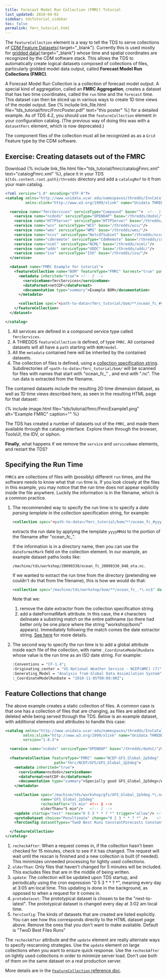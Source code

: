 ```yaml
---
title: Forecast Model Run Collection (FMRC) Tutorial
last_updated: 2018-04-02
sidebar: tdsTutorial_sidebar
toc: false
permalink: fmrc_tutorial.html
---
```


The `featureCollection` element is a way to tell the TDS to serve collections of [CDM Feature Datasets](https://docs.unidata.ucar.edu/thredds/netcdf-java/5.0.0/userguide/ncj_feature_datasets.html){:target="_blank"}.
Currently this is used mostly for [gridded data](https://docs.unidata.ucar.edu/thredds/netcdf-java/5.0.0/userguide/ncj_grid_data_type.html){:target="_blank"} whose time and spatial coordinates are recognized by the CDM software stack.
This allows the TDS to automatically create logical datasets composed of collections of files, particularly gridded model data output, called **Forecast Model Run Collections (FMRC)**.

A Forecast Model Run Collection is a collection of forecast model output.
A special kind of aggregation, called an **FMRC Aggregation**, creates a dataset that has two time coordinates, called the `run` time and the `forecast` time.
This dataset can then be sliced up in various ways to create 1D time views of the model output.
See {% include link_file.html file="tds_tutorial/fmrc/FmrcPoster.pdf" text="this poster" %} for a detailed example.
As of TDS 4.2, you should use the `featureCollection` element in your configuration catalog. (The previous way of doing this was with a `datasetFmrc` element, which is now deprecated.)

The component files of the collection must all be recognized as as a `Grid` Feature type by the CDM software.

## Exercise: Creating datasets out of the FMRC

Download {% include link_file.html file="tds_tutorial/fmrc/catalogFmrc.xml" text="catalogFmrc.xml" %}, place it in your TDS `${tds.content.root.path}/thredds` directory and add a `catalogRef` to it from your main catalog.

~~~xml
<?xml version="1.0" encoding="UTF-8"?>
<catalog xmlns="http://www.unidata.ucar.edu/namespaces/thredds/InvCatalog/v1.0"
         xmlns:xlink="http://www.w3.org/1999/xlink" name="Unidata THREDDS Data Server" version="1.0.3">

  <service name="fmrcServices" serviceType="Compound" base="">  <!-- 1 -->
    <service name="ncdods" serviceType="OPENDAP" base="/thredds/dodsC/"/>
    <service name="HTTPServer" serviceType="HTTPServer" base="/thredds/fileServer/"/>
    <service name="wcs" serviceType="WCS" base="/thredds/wcs/"/>
    <service name="wms" serviceType="WMS" base="/thredds/wms/"/>
    <service name="ncss" serviceType="NetcdfSubset" base="/thredds/ncss/grid"/>
    <service name="cdmremote" serviceType="CdmRemote" base="/thredds/cdmremote/"/>
    <service name="ncml" serviceType="NCML" base="/thredds/ncml/"/>
    <service name="uddc" serviceType="UDDC" base="/thredds/uddc/"/>
    <service name="iso" serviceType="ISO" base="/thredds/iso/"/>
  </service>

  <dataset name="FMRC Example for tutorial">
    <featureCollection name="BOM" featureType="FMRC" harvest="true" path="BOM"> <!-- 2 -->
      <metadata inherited="true"> <!-- 3 -->
        <serviceName>fmrcServices</serviceName>
        <dataFormat>netCDF</dataFormat>
        <documentation type="summary">Example BOM</documentation>
      </metadata>

      <collection spec="<path-to-data>/fmrc_tutorial/bom/**/ocean_fc_#yyyyMMdd#.*\.nc$"/> <!-- 4 -->
    </featureCollection>
  </dataset>

</catalog>
~~~

1. All services are defined in a compound service type called `fmrcServices`.
2. A THREDDS `featureCollection` is defined, of type `FMRC`.
   All contained datasets will all have a `path` starting with `BOM/model`.
3. All the `metadata` contained here will be inherited by the contained datasets.
4. The collection of files is defined, using a [collection specification string](collection_spec_string_ref.html).
   Subdirectories of `<path-to-data>/fmrc_tutorial/bom/` will be scanned for files with names that start with \"ocean_fc_\" , and end with \".nc\".
   The run data is extracted from the filename.

The contained datasets include the resulting 2D time dimension dataset, as well as 1D time views described here, as seen in the resulting HTML page for that dataset:

{% include image.html file="tds/tutorial/fmrc/FmrcExample1.png" alt="Example FMRC" caption="" %}

The TDS has created a number of datasets out of the `FMRC`, and made them available through the catalog interface.
Explore them through the browser, ToolsUI, the IDV, or siphon.

**Finally**, what happens if we remove the `service` and `serviceName` elements, and restart the TDS?

## Specifying the Run Time

`FMRC`s are collections of files with (possibly) different `run` times, and the software needs to know what that `run` time is.
If you look closely at the files in this example, you may notice that the run time does not appear explicitly inside the file anywhere.
Luckily the information is in the filename, which is a common practice.

1. The recommended way to specify the run time is to specify a _date parsing template_ in the collection specification string, for example:

   ~~~xml
   <collection spec="<path-to-data>/fmrc_tutorial/bom/**/ocean_fc_#yyyyMMdd#.*\.nc$" />
   ~~~

   extracts the run date by applying the template `yyyyMMdd` to the portion of the filename after \"ocean_fc_\".

   If the information is in a directory name, then you can use the `dateFormatMark` field on the collection element.
   In our example, an example dataset paths looks like: 
   
   `/machine/tds/workshop/20090330/ocean_fc_20090330_048_eta.nc.` 
   
   If we wanted to extract the run time from the directory (pretending we couldn't do that from the filename), this is how we would do that:

   ~~~xml
   <collection spec="/machine/tds/workshop/bom/**/ocean_fc_.*\.nc$" dateFormatMark="#workshop/bom/#yyyyyMMdd" />
   ~~~

   Note that we: 
     1. remove the date extractor from the collection specification string
     2. add a dateFormatMark attribute. 
        In this case, the `#` characters delineate a substring match on the entire pathname (so there had better only be one place where the string \"workshop/bom/\" appears). 
        Immediately following the match comes the date extractor string.
        [See here](feature_collections_ref.html#date-extractor) for more details.

2. The second way to specify the run time is to add a global attribute inside each file of the collection, with name `_CoordinateModelRunDate` whose value is the run time as an ISO date string. 
   For example:

    ~~~bash
    :Conventions = "CF-1.4";
    :Originating_center = "US National Weather Service - NCEP(WMC) (7)";
    :Generating_Model = "Analysis from Global Data Assimilation System";
    :_CoordinateModelRunDate = "2010-11-05T00:00:00Z";
    ~~~

## Feature Collections that change

The above example creates a static collection of files.
A common case is that one has a collection of files that are changing, as files are added and deleted while being served through the TDS.
Below is an example dataset, with additional elements and attributes to handle this case:

~~~xml
<catalog xmlns="http://www.unidata.ucar.edu/namespaces/thredds/InvCatalog/v1.0"
        xmlns:xlink="http://www.w3.org/1999/xlink" name="Unidata THREDDS Data Server" 
        version="1.0.3"> 

  <service name="ncdods" serviceType="OPENDAP" base="/thredds/dodsC/"/>
    
  <featureCollection featureType="FMRC" name="NCEP-GFS_Global_2p5deg"  
                      path="fmrc/NCEP/GFS/GFS_Global_2p5deg">
    <metadata inherited="true">
      <serviceName>ncdods</serviceName>
      <dataFormat>netCDF-4</dataFormat>
      <documentation type="summary">Specially good GFS_Global_2p5deg</documentation>
    </metadata>

    <collection spec="/machine/tds/workshop/gfs/GFS_Global_2p5deg.*\.nc4$" 
                name="GFS_Global_2p5deg"
                recheckAfter="15 min" <!-- 1 -->
                olderThan="5 min"/>   <!-- 2 -->
    <update startup="test" rescan="0 5 3 * * ? *" trigger="allow"/> <!-- 3 -->
    <protoDataset choice="Penultimate" change="0 2 3 * * ? *" />    <!-- 4 -->
    <fmrcConfig datasetTypes="TwoD Best Runs ConstantForecasts ConstantOffsets Files" /> <!-- 5 -->

  </featureCollection>
</catalog>
~~~

1. `recheckAfter`: When a request comes in, if the collection hasn't been checked for 15 minutes, check to see if it has changed.
   The request will wait until the rescan is finished and a new collection is built (if needed).
   This minimizes unneeded processing for lightly used collections.
2. `olderThan`: Only files that haven't changed for 5 minutes will be included. 
   This excludes files that are in the middle of being written.
3. `update`: The collection will be updated upon TDS startup, and periodically using the cron expression \"0 5 3 * * ? *\", meaning every day at 3:05 am local time. 
   This updating is done in the background, as opposed to when a request for it comes in.
4. `protoDataset`: The prototypical dataset is chosen to be the \"next-to-latest\".
   The prototypical dataset is changed every day at 3:02 am local time.
5. `fmrcConfig`: The kinds of datasets that are created are listed explicitly. 
   You can see how this corresponds directly to the HTML dataset page above.
   Remove the ones that you don't want to make available.
   Default is \"TwoD Best Files Runs\"

The `recheckAfter` attribute and the `update` element are really alternate ways to specify rescanning strategies.
Use the `update` element on large collections when you want to ensure quick response.
Use the `recheckAfter` on lightly used collections in order to minimize server load.
Don\'t use both of them on the same dataset on a real production server.

More details are in the [`FeatureCollection` reference doc](feature_collections_ref.html).